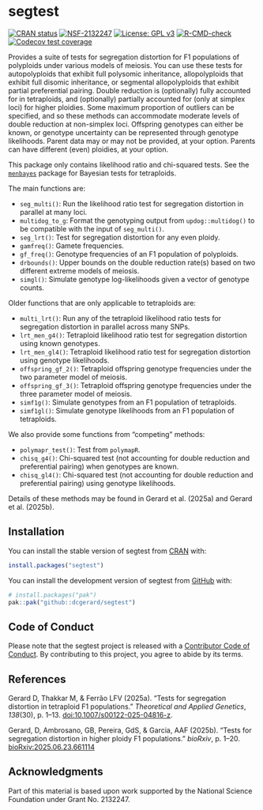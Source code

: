 
<!-- README.md is generated from README.Rmd. Please edit that file -->

# segtest

<!-- badges: start -->

[![CRAN
status](https://www.r-pkg.org/badges/version/segtest)](https://CRAN.R-project.org/package=segtest)
[![NSF-2132247](https://img.shields.io/badge/NSF-2132247-blue.svg)](https://www.nsf.gov/awardsearch/showAward?AWD_ID=2132247)
[![License: GPL
v3](https://img.shields.io/badge/License-GPL%20v3-blue.svg)](https://www.gnu.org/licenses/gpl-3.0)
[![R-CMD-check](https://github.com/dcgerard/segtest/actions/workflows/R-CMD-check.yaml/badge.svg)](https://github.com/dcgerard/segtest/actions/workflows/R-CMD-check.yaml)
[![Codecov test
coverage](https://codecov.io/gh/dcgerard/segtest/graph/badge.svg)](https://app.codecov.io/gh/dcgerard/segtest)
<!-- badges: end -->

Provides a suite of tests for segregation distortion for F1 populations
of polyploids under various models of meiosis. You can use these tests
for autopolyploids that exhibit full polysomic inheritance,
allopolyploids that exhibit full disomic inheritance, or segmental
allopolyploids that exhibit partial preferential pairing. Double
reduction is (optionally) fully accounted for in tetraploids, and
(optionally) partially accounted for (only at simplex loci) for higher
ploidies. Some maximum proportion of outliers can be specified, and so
these methods can accommodate moderate levels of double reduction at
non-simplex loci. Offspring genotypes can either be known, or genotype
uncertainty can be represented through genotype likelihoods. Parent data
may or may not be provided, at your option. Parents can have different
(even) ploidies, at your option.

This package only contains likelihood ratio and chi-squared tests. See
the [`menbayes`](https://github.com/dcgerard/menbayes) package for
Bayesian tests for tetraploids.

The main functions are:

- `seg_multi()`: Run the likelihood ratio test for segregation
  distortion in parallel at many loci.
- `multidog_to_g`: Format the genotyping output from `updog::multidog()`
  to be compatible with the input of `seg_multi()`.
- `seg_lrt()`: Test for segregation distortion for any even ploidy.
- `gamfreq()`: Gamete frequencies.
- `gf_freq()`: Genotype frequencies of an F1 population of polyploids.
- `drbounds()`: Upper bounds on the double reduction rate(s) based on
  two different extreme models of meiosis.
- `simgl()`: Simulate genotype log-likelihoods given a vector of
  genotype counts.

Older functions that are only applicable to tetraploids are:

- `multi_lrt()`: Run any of the tetraploid likelihood ratio tests for
  segregation distortion in parallel across many SNPs.
- `lrt_men_g4()`: Tetraploid likelihood ratio test for segregation
  distortion using known genotypes.
- `lrt_men_gl4()`: Tetraploid likelihood ratio test for segregation
  distortion using genotype likelihoods.
- `offspring_gf_2()`: Tetraploid offspring genotype frequencies under
  the two parameter model of meiosis.
- `offspring_gf_3()`: Tetraploid offspring genotype frequencies under
  the three parameter model of meiosis.
- `simf1g()`: Simulate genotypes from an F1 population of tetraploids.
- `simf1gl()`: Simulate genotype likelihoods from an F1 population of
  tetraploids.

We also provide some functions from “competing” methods:

- `polymapr_test()`: Test from `polymapR`.
- `chisq_g4()`: Chi-squared test (not accounting for double reduction
  and preferential pairing) when genotypes are known.
- `chisq_gl4()`: Chi-squared test (not accounting for double reduction
  and preferential pairing) using genotype likelihoods.

Details of these methods may be found in Gerard et al. (2025a) and
Gerard et al. (2025b).

## Installation

You can install the stable version of segtest from
[CRAN](https://cran.r-project.org/package=segtest) with:

``` r
install.packages("segtest")
```

You can install the development version of segtest from
[GitHub](https://github.com/dcgerard/segtest) with:

``` r
# install.packages("pak")
pak::pak("github::dcgerard/segtest")
```

## Code of Conduct

Please note that the segtest project is released with a [Contributor
Code of
Conduct](https://contributor-covenant.org/version/2/1/CODE_OF_CONDUCT.html).
By contributing to this project, you agree to abide by its terms.

## References

Gerard D, Thakkar M, & Ferrão LFV (2025a). “Tests for segregation
distortion in tetraploid F1 populations.” *Theoretical and Applied
Genetics*, *138*(30), p. 1–13.
[doi:10.1007/s00122-025-04816-z](https://doi.org/10.1007/s00122-025-04816-z).

Gerard, D, Ambrosano, GB, Pereira, GdS, & Garcia, AAF (2025b). “Tests
for segregation distortion in higher ploidy F1 populations.” *bioRxiv*,
p. 1–20.
[bioRxiv:2025.06.23.661114](https://doi.org/10.1101/2025.06.23.661114)

## Acknowledgments

Part of this material is based upon work supported by the National
Science Foundation under Grant No. 2132247.
